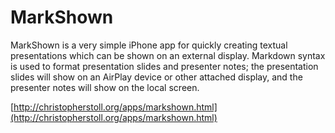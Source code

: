 # MarkShown

MarkShown is a very simple iPhone app for quickly creating textual presentations which can be shown on an external display. Markdown syntax is used to format presentation slides and presenter notes; the presentation slides will show on an AirPlay device or other attached display, and the presenter notes will show on the local screen.

[http://christopherstoll.org/apps/markshown.html](http://christopherstoll.org/apps/markshown.html)

